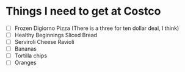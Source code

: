Things I need to get at Costco
==============================

- [ ] Frozen Digiorno Pizza (There is a three for ten dollar deal, I think)
- [ ] Healthy Beginnings Sliced Bread 
- [ ] Serviroli Cheese Ravioli
- [ ] Bananas 
- [ ] Tortilla chips 
- [ ] Oranges 
